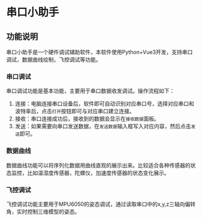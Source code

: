 # 串口小助手
## 功能说明
串口小助手是一个硬件调试辅助软件，本软件使用Python+Vue3开发，支持串口调试，数据曲线绘制，飞控调试等功能。

### 串口调试
串口调试功能是基本功能，主要用于串口数据收发调试。操作流程如下：
1. 连接：电脑连接串口设备后，软件即可自动识别对应串口号，选择对应串口和波特率后，点击`打开`按钮即可与对应串口建立连接。   
2. 接收：串口连接成功后，接收到的数据会显示在`接收数据`面板。    
3. 发送：如果需要向串口发送数据，在`发送数据`输入框写入对应内容，然后点击`发送`即可。

### 数据曲线
数据曲线功能可以将序列化数据用曲线直观的展示出来。比较适合各种传感器的状态监控，比如温湿度传感器，陀螺仪，加速度传感器的状态变化展示。

### 飞控调试
飞控调试功能主要用于MPU6050的姿态调试，通过读取串口中的x,y,z三轴向偏转角，实时控制三维模型的姿态。
